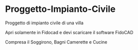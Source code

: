 # Proggetto-Impianto-Civile

Proggetto di impianto civile di una villa

Apri solamente in Fidocad e devi scaricare il software FidoCAD

Compresa il Soggirono, Bagni Camerette e Cucine

